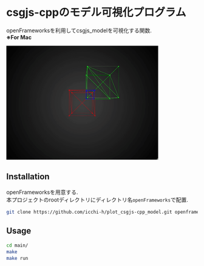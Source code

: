 # csgjs-cppのモデル可視化プログラム
openFrameworksを利用してcsgjs_modelを可視化する関数.  
**※For Mac**

<img src="./asset/demo_csgjs-cpp.gif" width=400>

## Installation
openFrameworksを用意する.  
本プロジェクトのrootディレクトリにディレクトリ名`openFrameworks`で配置.
```bash
git clone https://github.com/icchi-h/plot_csgjs-cpp_model.git openframeworks
```

## Usage
```bash
cd main/
make
make run
```
